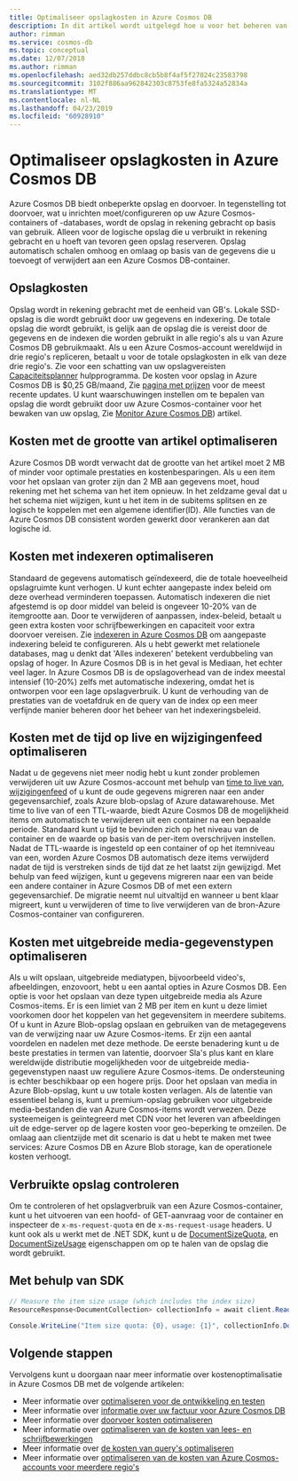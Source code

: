 ```yaml
---
title: Optimaliseer opslagkosten in Azure Cosmos DB
description: In dit artikel wordt uitgelegd hoe u voor het beheren van kosten voor opslag voor de gegevens die zijn opgeslagen in Azure Cosmos DB
author: rimman
ms.service: cosmos-db
ms.topic: conceptual
ms.date: 12/07/2018
ms.author: rimman
ms.openlocfilehash: aed32db257ddbc8cb5b8f4af5f27024c23583798
ms.sourcegitcommit: 3102f886aa962842303c8753fe8fa5324a52834a
ms.translationtype: MT
ms.contentlocale: nl-NL
ms.lasthandoff: 04/23/2019
ms.locfileid: "60928910"
---
```

# <a name="optimize-storage-cost-in-azure-cosmos-db"></a>Optimaliseer opslagkosten in Azure Cosmos DB

Azure Cosmos DB biedt onbeperkte opslag en doorvoer. In tegenstelling tot doorvoer, wat u inrichten moet/configureren op uw Azure Cosmos-containers of -databases, wordt de opslag in rekening gebracht op basis van gebruik. Alleen voor de logische opslag die u verbruikt in rekening gebracht en u hoeft van tevoren geen opslag reserveren. Opslag automatisch schalen omhoog en omlaag op basis van de gegevens die u toevoegt of verwijdert aan een Azure Cosmos DB-container.

## <a name="storage-cost"></a>Opslagkosten

Opslag wordt in rekening gebracht met de eenheid van GB's. Lokale SSD-opslag is die wordt gebruikt door uw gegevens en indexering. De totale opslag die wordt gebruikt, is gelijk aan de opslag die is vereist door de gegevens en de indexen die worden gebruikt in alle regio's als u van Azure Cosmos DB gebruikmaakt. Als u een Azure Cosmos-account wereldwijd in drie regio's repliceren, betaalt u voor de totale opslagkosten in elk van deze drie regio's. Zie voor een schatting van uw opslagvereisten [Capaciteitsplanner](https://www.documentdb.com/capacityplanner) hulpprogramma. De kosten voor opslag in Azure Cosmos DB is $0,25 GB/maand, Zie [pagina met prijzen](https://azure.microsoft.com/pricing/details/cosmos-db/) voor de meest recente updates. U kunt waarschuwingen instellen om te bepalen van opslag die wordt gebruikt door uw Azure Cosmos-container voor het bewaken van uw opslag, Zie [Monitor Azure Cosmos DB](monitor-accounts.md)) artikel.

## <a name="optimize-cost-with-item-size"></a>Kosten met de grootte van artikel optimaliseren

Azure Cosmos DB wordt verwacht dat de grootte van het artikel moet 2 MB of minder voor optimale prestaties en kostenbesparingen. Als u een item voor het opslaan van groter zijn dan 2 MB aan gegevens moet, houd rekening met het schema van het item opnieuw. In het zeldzame geval dat u het schema niet wijzigen, kunt u het item in de subitems splitsen en ze logisch te koppelen met een algemene identifier(ID). Alle functies van de Azure Cosmos DB consistent worden gewerkt door verankeren aan dat logische id.

## <a name="optimize-cost-with-indexing"></a>Kosten met indexeren optimaliseren

Standaard de gegevens automatisch geïndexeerd, die de totale hoeveelheid opslagruimte kunt verhogen. U kunt echter aangepaste index beleid om deze overhead verminderen toepassen. Automatisch indexeren die niet afgestemd is op door middel van beleid is ongeveer 10-20% van de itemgrootte aan. Door te verwijderen of aanpassen, index-beleid, betaalt u geen extra kosten voor schrijfbewerkingen en capaciteit voor extra doorvoer vereisen. Zie [indexeren in Azure Cosmos DB](indexing-policies.md) om aangepaste indexering beleid te configureren. Als u hebt gewerkt met relationele databases, mag u denkt dat 'Alles indexeren' betekent verdubbeling van opslag of hoger. In Azure Cosmos DB is in het geval is Mediaan, het echter veel lager. In Azure Cosmos DB is de opslagoverhead van de index meestal intensief (10-20%) zelfs met automatische indexering, omdat het is ontworpen voor een lage opslagverbruik. U kunt de verhouding van de prestaties van de voetafdruk en de query van de index op een meer verfijnde manier beheren door het beheer van het indexeringsbeleid.

## <a name="optimize-cost-with-time-to-live-and-change-feed"></a>Kosten met de tijd op live en wijzigingenfeed optimaliseren

Nadat u de gegevens niet meer nodig hebt u kunt zonder problemen verwijderen uit uw Azure Cosmos-account met behulp van [time to live van](time-to-live.md), [wijzigingenfeed](change-feed.md) of u kunt de oude gegevens migreren naar een ander gegevensarchief, zoals Azure blob-opslag of Azure datawarehouse. Met time to live van of een TTL-waarde, biedt Azure Cosmos DB de mogelijkheid items om automatisch te verwijderen uit een container na een bepaalde periode. Standaard kunt u tijd te bevinden zich op het niveau van de container en de waarde op basis van de per-item overschrijven instellen. Nadat de TTL-waarde is ingesteld op een container of op het itemniveau van een, worden Azure Cosmos DB automatisch deze items verwijderd nadat de tijd is verstreken sinds de tijd dat ze het laatst zijn gewijzigd. Met behulp van feed wijzigen, kunt u gegevens migreren naar een van beide een andere container in Azure Cosmos DB of met een extern gegevensarchief. De migratie neemt nul uitvaltijd en wanneer u bent klaar migreert, kunt u verwijderen of time to live verwijderen van de bron-Azure Cosmos-container van configureren.

## <a name="optimize-cost-with-rich-media-data-types"></a>Kosten met uitgebreide media-gegevenstypen optimaliseren 

Als u wilt opslaan, uitgebreide mediatypen, bijvoorbeeld video's, afbeeldingen, enzovoort, hebt u een aantal opties in Azure Cosmos DB. Een optie is voor het opslaan van deze typen uitgebreide media als Azure Cosmos-items. Er is een limiet van 2 MB per item en kunt u deze limiet voorkomen door het koppelen van het gegevensitem in meerdere subitems. Of u kunt in Azure Blob-opslag opslaan en gebruiken van de metagegevens van de verwijzing naar uw Azure Cosmos-items. Er zijn een aantal voordelen en nadelen met deze methode. De eerste benadering kunt u de beste prestaties in termen van latentie, doorvoer Sla's plus kant en klare wereldwijde distributie mogelijkheden voor de uitgebreide media-gegevenstypen naast uw reguliere Azure Cosmos-items. De ondersteuning is echter beschikbaar op een hogere prijs. Door het opslaan van media in Azure Blob-opslag, kunt u uw totale kosten verlagen. Als de latentie van essentieel belang is, kunt u premium-opslag gebruiken voor uitgebreide media-bestanden die van Azure Cosmos-items wordt verwezen. Deze systeemeigen is geïntegreerd met CDN voor het leveren van afbeeldingen uit de edge-server op de lagere kosten voor geo-beperking te omzeilen. De omlaag aan clientzijde met dit scenario is dat u hebt te maken met twee services: Azure Cosmos DB en Azure Blob storage, kan de operationele kosten verhoogt. 

## <a name="check-storage-consumed"></a>Verbruikte opslag controleren

Om te controleren of het opslagverbruik van een Azure Cosmos-container, kunt u het uitvoeren van een hoofd- of GET-aanvraag voor de container en inspecteer de `x-ms-request-quota` en de `x-ms-request-usage` headers. U kunt ook als u werkt met de .NET SDK, kunt u de [DocumentSizeQuota](https://docs.microsoft.com/previous-versions/azure/dn850325(v%3Dazure.100)), en [DocumentSizeUsage](https://msdn.microsoft.com/library/azure/dn850324.aspx) eigenschappen om op te halen van de opslag die wordt gebruikt.

## <a name="using-sdk"></a>Met behulp van SDK

```csharp
// Measure the item size usage (which includes the index size)
ResourceResponse<DocumentCollection> collectionInfo = await client.ReadDocumentCollectionAsync(UriFactory.CreateDocumentCollectionUri("db", "coll"));   

Console.WriteLine("Item size quota: {0}, usage: {1}", collectionInfo.DocumentQuota, collectionInfo.DocumentUsage);
```

## <a name="next-steps"></a>Volgende stappen

Vervolgens kunt u doorgaan naar meer informatie over kostenoptimalisatie in Azure Cosmos DB met de volgende artikelen:

* Meer informatie over [optimaliseren voor de ontwikkeling en testen](optimize-dev-test.md)
* Meer informatie over [informatie over uw factuur voor Azure Cosmos DB](understand-your-bill.md)
* Meer informatie over [doorvoer kosten optimaliseren](optimize-cost-throughput.md)
* Meer informatie over [optimaliseren van de kosten van lees- en schrijfbewerkingen](optimize-cost-reads-writes.md)
* Meer informatie over [de kosten van query's optimaliseren](optimize-cost-queries.md)
* Meer informatie over [optimaliseren van de kosten van Azure Cosmos-accounts voor meerdere regio's](optimize-cost-regions.md)

